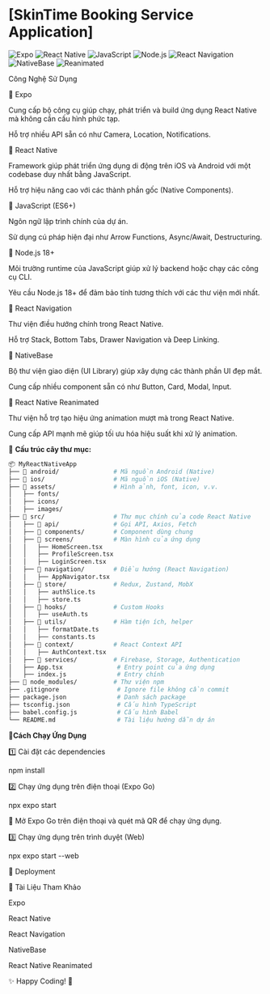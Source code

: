 # [SkinTime Booking Service Application]
![Expo](https://img.shields.io/badge/expo-v49.0.0-blue?logo=expo)
![React Native](https://img.shields.io/badge/react--native-0.73+-blue?logo=react)
![JavaScript](https://img.shields.io/badge/javascript-ES6+-yellow?logo=javascript)
![Node.js](https://img.shields.io/badge/node.js-v18%2B-green?logo=node.js)
![React Navigation](https://img.shields.io/badge/react--navigation-v6+-blueviolet?logo=react)
![NativeBase](https://img.shields.io/badge/nativebase-v3+-purple?logo=npm)
![Reanimated](https://img.shields.io/badge/react--native--reanimated-v3+-orange?logo=react)

Công Nghệ Sử Dụng

🔹 Expo

Cung cấp bộ công cụ giúp chạy, phát triển và build ứng dụng React Native mà không cần cấu hình phức tạp.

Hỗ trợ nhiều API sẵn có như Camera, Location, Notifications.

🔹 React Native

Framework giúp phát triển ứng dụng di động trên iOS và Android với một codebase duy nhất bằng JavaScript.

Hỗ trợ hiệu năng cao với các thành phần gốc (Native Components).

🔹 JavaScript (ES6+)

Ngôn ngữ lập trình chính của dự án.

Sử dụng cú pháp hiện đại như Arrow Functions, Async/Await, Destructuring.

🔹 Node.js 18+

Môi trường runtime của JavaScript giúp xử lý backend hoặc chạy các công cụ CLI.

Yêu cầu Node.js 18+ để đảm bảo tính tương thích với các thư viện mới nhất.

🔹 React Navigation

Thư viện điều hướng chính trong React Native.

Hỗ trợ Stack, Bottom Tabs, Drawer Navigation và Deep Linking.

🔹 NativeBase

Bộ thư viện giao diện (UI Library) giúp xây dựng các thành phần UI đẹp mắt.

Cung cấp nhiều component sẵn có như Button, Card, Modal, Input.

🔹 React Native Reanimated

Thư viện hỗ trợ tạo hiệu ứng animation mượt mà trong React Native.

Cung cấp API mạnh mẽ giúp tối ưu hóa hiệu suất khi xử lý animation.

📌 **Cấu trúc cây thư mục:**  
```bash
📦 MyReactNativeApp
├── 📂 android/               # Mã nguồn Android (Native)
├── 📂 ios/                   # Mã nguồn iOS (Native)
├── 📂 assets/                # Hình ảnh, font, icon, v.v.
│   ├── fonts/
│   ├── icons/
│   ├── images/
├── 📂 src/                   # Thư mục chính của code React Native
│   ├── 📂 api/               # Gọi API, Axios, Fetch
│   ├── 📂 components/        # Component dùng chung
│   ├── 📂 screens/           # Màn hình của ứng dụng
│   │   ├── HomeScreen.tsx
│   │   ├── ProfileScreen.tsx
│   │   ├── LoginScreen.tsx
│   ├── 📂 navigation/        # Điều hướng (React Navigation)
│   │   ├── AppNavigator.tsx
│   ├── 📂 store/             # Redux, Zustand, MobX
│   │   ├── authSlice.ts
│   │   ├── store.ts
│   ├── 📂 hooks/             # Custom Hooks
│   │   ├── useAuth.ts
│   ├── 📂 utils/             # Hàm tiện ích, helper
│   │   ├── formatDate.ts
│   │   ├── constants.ts
│   ├── 📂 context/           # React Context API
│   │   ├── AuthContext.tsx
│   ├── 📂 services/          # Firebase, Storage, Authentication
│   ├── App.tsx               # Entry point của ứng dụng
│   ├── index.js              # Entry chính
├── 📂 node_modules/          # Thư viện npm
├── .gitignore                # Ignore file không cần commit
├── package.json              # Danh sách package
├── tsconfig.json             # Cấu hình TypeScript
├── babel.config.js           # Cấu hình Babel
└── README.md                 # Tài liệu hướng dẫn dự án
```
📲**Cách Chạy Ứng Dụng**

1️⃣ Cài đặt các dependencies

npm install

2️⃣ Chạy ứng dụng trên điện thoại (Expo Go)

npx expo start

📌 Mở Expo Go trên điện thoại và quét mã QR để chạy ứng dụng.

3️⃣ Chạy ứng dụng trên trình duyệt (Web)

npx expo start --web

🚀 Deployment



🔗 Tài Liệu Tham Khảo

Expo

React Native

React Navigation

NativeBase

React Native Reanimated

✨ Happy Coding! 🚀


